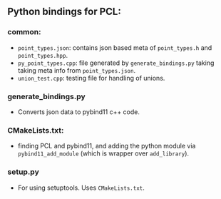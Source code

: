 ## Python bindings for PCL:

### common:
- `point_types.json`: contains json based meta of `point_types.h` and `point_types.hpp`.
- `py_point_types.cpp`: file generated by `generate_bindings.py` taking taking meta info from `point_types.json`.
- `union_test.cpp`: testing file for handling of unions.

### generate_bindings.py
- Converts json data to pybind11 c++ code.

### CMakeLists.txt:
- finding PCL and pybind11, and adding the python module via `pybind11_add_module` (which is wrapper over `add_library`).

### setup.py
- For using setuptools. Uses `CMakeLists.txt`.

